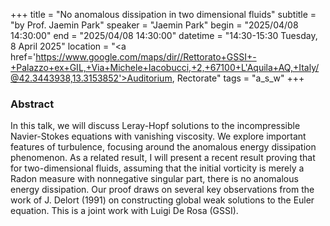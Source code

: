 +++
title = "No anomalous dissipation in two dimensional fluids"
subtitle = "by Prof. Jaemin Park"
speaker = "Jaemin Park"
begin = "2025/04/08  14:30:00"
end = "2025/04/08  14:30:00"
datetime = "14:30-15:30 Tuesday, 8 April 2025"
location = "<a href='https://www.google.com/maps/dir//Rettorato+GSSI+-+Palazzo+ex+GIL,+Via+Michele+Iacobucci,+2,+67100+L'Aquila+AQ,+Italy/@42.3443938,13.3153852'>Auditorium, Rectorate</a>"
tags = "a_s_w"
+++

### Abstract
In this talk, we will discuss Leray-Hopf solutions to the incompressible Navier-Stokes equations with vanishing viscosity. We explore important features of turbulence, focusing around the anomalous energy dissipation phenomenon. As a related result, I will present a recent result proving that for two-dimensional fluids, assuming that  the initial vorticity is merely a Radon measure with nonnegative singular part, there is no anomalous energy dissipation. Our proof draws on several key observations from the work of J. Delort (1991) on constructing global weak solutions to the Euler equation. This is a joint work with Luigi De Rosa (GSSI).
